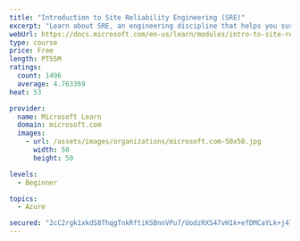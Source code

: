 ```yaml
---
title: "Introduction to Site Reliability Engineering (SRE)"
excerpt: "Learn about SRE, an engineering discipline that helps you sustainably achieve the appropriate level of reliability in your systems, services, and products."
webUrl: https://docs.microsoft.com/en-us/learn/modules/intro-to-site-reliability-engineering/
type: course
price: Free
length: PT55M
ratings:
  count: 1496
  average: 4.763369
heat: 53

provider:
  name: Microsoft Learn
  domain: microsoft.com
  images:
    - url: /assets/images/organizations/microsoft.com-50x50.jpg
      width: 50
      height: 50

levels:
  - Beginner

topics:
  - Azure

secured: "2cC2rgk1xkdS8ThqgTnkRftiKSBnnVPu7/UodzRXS47vH1k+efDMCaYLk+j4l2rY45bO1fNl+KvzAw4QSiuoJ5JzLbLOI65EHKo/UfymsuqhN7Wo913GD/2f3roD7JxotJvzg91hbuhlwVEP+WundhS6ub+X1Zr/rd78ZFXnGDrH1/xYNxA1/XyldetRcjSeI9gMdRqRdCNYzwCV3MzusslR8tvtMP6n8QKofm5qBtPurOnUT0uUnTePLsrHScBd4fHmOnbDQEhloaY6IK5Wru0/PrSFRUhGT6009Ixa6YH8ohv7vhdAclTCBpHem5J3WXHr4c3xGeaBKMYwAiJ7LoVTGDO7Ymq0/3Y9rzAwX4Rj1Oo1+6Hnrs/8fi9blNIlSZnv7XH9CXuDzxvrg+aIk5PP1FRF9BWzKeIK9lpqsJk=;Or6KgynSM1VrnJdCmOnRXg=="
---
```


